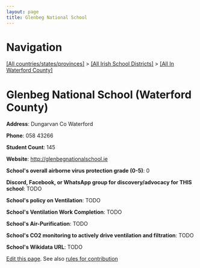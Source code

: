 ```yaml
---
layout: page
title: Glenbeg National School
---
```

# Navigation

[[All countries/states/provinces]](../../..) > [[All Irish School Districts]](../..) > [[All In Waterford County]](..)

# Glenbeg National School (Waterford County)

**Address**: Dungarvan Co Waterford

**Phone**: 058 43266

**Student Count**: 145

**Website**: <http://glenbegnationalschool.ie>

**School's overall airborne virus protection grade (0-5)**: 0

**Discord, Facebook, or WhatsApp group for discovery/advocacy for THIS school**: TODO

**School's policy on Ventilation**: TODO

**School's Ventilation Work Completion**: TODO

**School's Air-Purification**: TODO

**School's CO2 monitoring to actively drive ventilation and filtration**: TODO

**School's Wikidata URL**: TODO


[Edit this page](https://github.com/ventilate-schools/Ireland/edit/main/./Waterford_County/Glenbeg_National_School.md). See also [rules for contribution](../../../contribution-rules/)